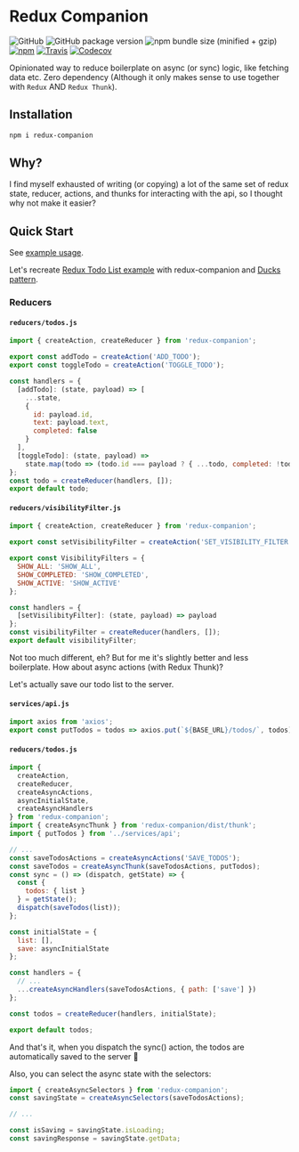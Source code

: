 # Redux Companion

![GitHub](https://img.shields.io/github/license/rkkautsar/redux-companion.svg?style=flat-square)
![GitHub package version](https://img.shields.io/github/package-json/v/rkkautsar/redux-companion.svg?style=flat-square)
![npm bundle size (minified + gzip)](https://img.shields.io/bundlephobia/minzip/redux-companion.svg?style=flat-square)
[![npm](https://img.shields.io/npm/dt/redux-companion.svg?style=flat-square)](https://www.npmjs.com/package/redux-companion)
[![Travis](https://img.shields.io/travis/com/rkkautsar/redux-companion.svg?style=flat-square)](https://travis-ci.com/rkkautsar/redux-companion)
[![Codecov](https://img.shields.io/codecov/c/github/rkkautsar/redux-companion.svg?style=flat-square)](https://codecov.io/gh/rkkautsar/redux-companion)

Opinionated way to reduce boilerplate on async (or sync) logic, like fetching data etc.
Zero dependency (Although it only makes sense to use together with `Redux` AND `Redux Thunk`).

## Installation

```sh
npm i redux-companion
```

## Why?

I find myself exhausted of writing (or copying) a lot of the same set of redux state, reducer,
actions, and thunks for interacting with the api, so I thought why not make it easier?

## Quick Start

See [example usage](example).

Let's recreate [Redux Todo List example](https://redux.js.org/basics/exampletodolist)
with redux-companion and [Ducks pattern](https://github.com/erikras/ducks-modular-redux).

### Reducers

#### `reducers/todos.js`

```js
import { createAction, createReducer } from 'redux-companion';

export const addTodo = createAction('ADD_TODO');
export const toggleTodo = createAction('TOGGLE_TODO');

const handlers = {
  [addTodo]: (state, payload) => [
    ...state,
    {
      id: payload.id,
      text: payload.text,
      completed: false
    }
  ],
  [toggleTodo]: (state, payload) =>
    state.map(todo => (todo.id === payload ? { ...todo, completed: !todo.completed } : todo))
};
const todo = createReducer(handlers, []);
export default todo;
```

#### `reducers/visibilityFilter.js`

```js
import { createAction, createReducer } from 'redux-companion';

export const setVisibilityFilter = createAction('SET_VISIBILITY_FILTER');

export const VisibilityFilters = {
  SHOW_ALL: 'SHOW_ALL',
  SHOW_COMPLETED: 'SHOW_COMPLETED',
  SHOW_ACTIVE: 'SHOW_ACTIVE'
};

const handlers = {
  [setVisilibityFilter]: (state, payload) => payload
};
const visibilityFilter = createReducer(handlers, []);
export default visibilityFilter;
```

Not too much different, eh? But for me it's slightly better and less boilerplate.
How about async actions (with Redux Thunk)?

Let's actually save our todo list to the server.

#### `services/api.js`

```js
import axios from 'axios';
export const putTodos = todos => axios.put(`${BASE_URL}/todos/`, todos);
```

#### `reducers/todos.js`

```js
import {
  createAction,
  createReducer,
  createAsyncActions,
  asyncInitialState,
  createAsyncHandlers
} from 'redux-companion';
import { createAsyncThunk } from 'redux-companion/dist/thunk';
import { putTodos } from '../services/api';

// ...
const saveTodosActions = createAsyncActions('SAVE_TODOS');
const saveTodos = createAsyncThunk(saveTodosActions, putTodos);
const sync = () => (dispatch, getState) => {
  const {
    todos: { list }
  } = getState();
  dispatch(saveTodos(list));
};

const initialState = {
  list: [],
  save: asyncInitialState
};

const handlers = {
  // ...
  ...createAsyncHandlers(saveTodosActions, { path: ['save'] })
};

const todos = createReducer(handlers, initialState);

export default todos;
```

And that's it, when you dispatch the sync() action, the todos are automatically
saved to the server 🙌

Also, you can select the async state with the selectors:

```js
import { createAsyncSelectors } from 'redux-companion';
const savingState = createAsyncSelectors(saveTodosActions);

// ...

const isSaving = savingState.isLoading;
const savingResponse = savingState.getData;
```
